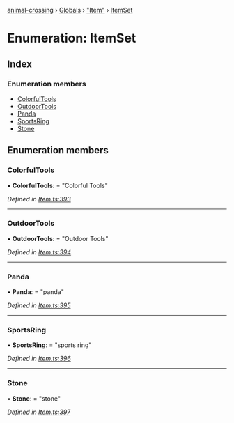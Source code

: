 [animal-crossing](../README.md) › [Globals](../globals.md) › ["Item"](../modules/_item_.md) › [ItemSet](_item_.itemset.md)

# Enumeration: ItemSet

## Index

### Enumeration members

* [ColorfulTools](_item_.itemset.md#colorfultools)
* [OutdoorTools](_item_.itemset.md#outdoortools)
* [Panda](_item_.itemset.md#panda)
* [SportsRing](_item_.itemset.md#sportsring)
* [Stone](_item_.itemset.md#stone)

## Enumeration members

###  ColorfulTools

• **ColorfulTools**: = "Colorful Tools"

*Defined in [Item.ts:393](https://github.com/Norviah/animal-crossing/blob/09a17bd/module/types/Item.ts#L393)*

___

###  OutdoorTools

• **OutdoorTools**: = "Outdoor Tools"

*Defined in [Item.ts:394](https://github.com/Norviah/animal-crossing/blob/09a17bd/module/types/Item.ts#L394)*

___

###  Panda

• **Panda**: = "panda"

*Defined in [Item.ts:395](https://github.com/Norviah/animal-crossing/blob/09a17bd/module/types/Item.ts#L395)*

___

###  SportsRing

• **SportsRing**: = "sports ring"

*Defined in [Item.ts:396](https://github.com/Norviah/animal-crossing/blob/09a17bd/module/types/Item.ts#L396)*

___

###  Stone

• **Stone**: = "stone"

*Defined in [Item.ts:397](https://github.com/Norviah/animal-crossing/blob/09a17bd/module/types/Item.ts#L397)*
